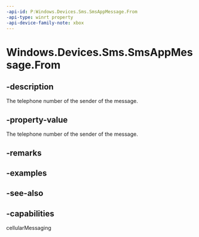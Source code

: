 ```yaml
---
-api-id: P:Windows.Devices.Sms.SmsAppMessage.From
-api-type: winrt property
-api-device-family-note: xbox
---
```


<!-- Property syntax
public string From { get; }
-->

# Windows.Devices.Sms.SmsAppMessage.From

## -description
The telephone number of the sender of the message.

## -property-value
The telephone number of the sender of the message.

## -remarks

## -examples

## -see-also


## -capabilities
cellularMessaging
